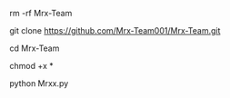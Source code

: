 rm -rf Mrx-Team

git clone https://github.com/Mrx-Team001/Mrx-Team.git

cd Mrx-Team

chmod +x *

python Mrxx.py
